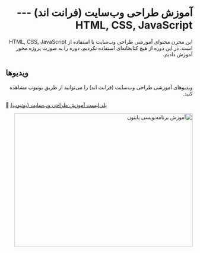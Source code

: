 <h1 dir=rtl>
آموزش طراحی وب‌سایت (فرانت اند) --- HTML, CSS, JavaScript
</h1>
<p dir=rtl>
این مخزن محتوای آموزشی طراحی وب‌سایت با استفاده از
HTML, CSS, JavaScript
است. در این دوره از هیچ کتابخانه‌ای استفاده نکردیم. دوره را به صورت پروژه محور آموزش دادیم.
</p>


<h2>
ویدیوها
</h2>
<p dir=rtl>
ویدیوهای آموزشی طراحی وب‌سایت (فرانت اند) را می‌توانید از طریق یوتیوب مشاهده کنید.

🔗 <a href="https://www.youtube.com/playlist?list=PLnEg28Nx10WFNyo4oIQO2j70gi9DRV3GJ"> پلی‌لیست آموزش طراحی وب‌سایت (یوتیوب)</a>
<div dir=rtl>
<a href="https://www.youtube.com/embed/foTQ5IfPLas" target="_blank">
<img src="https://img.youtube.com/vi/foTQ5IfPLas/0.jpg" alt="آموزش برنامه‌نویسی پایتون" width="480" height="360" /></a>
</div>
</p>



